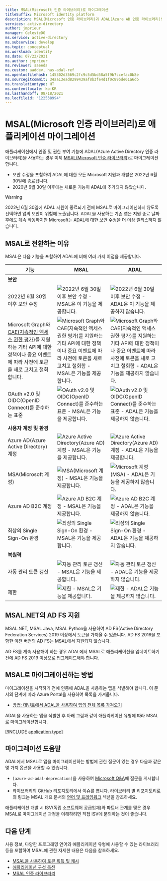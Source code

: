 ```yaml
---
title: MSAL(Microsoft 인증 라이브러리)로 마이그레이션
titleSuffix: Microsoft identity platform
description: MSAL(Microsoft 인증 라이브러리)과 ADAL(Azure AD 인증 라이브러리)의 차이점과 MSAL로 마이그레이션하는 방법을 알아봅니다.
services: active-directory
author: jmprieur
manager: CelesteDG
ms.service: active-directory
ms.subservice: develop
ms.topic: conceptual
ms.workload: identity
ms.date: 07/22/2021
ms.author: jmprieur
ms.reviewer: saeeda
ms.custom: aaddev, has-adal-ref
ms.openlocfilehash: 145302d3569c2fc9c5d5bd58a5f9b7ccefac0b8e
ms.sourcegitcommit: 34aa13ead8299439af8b3fe4d1f0c89bde61a6db
ms.translationtype: HT
ms.contentlocale: ko-KR
ms.lasthandoff: 08/18/2021
ms.locfileid: "122538994"
---
```

# <a name="migrate-applications-to-the-microsoft-authentication-library-msal"></a>MSAL(Microsoft 인증 라이브러리)로 애플리케이션 마이그레이션

애플리케이션에서 인증 및 권한 부여 기능에 ADAL(Azure Active Directory 인증 라이브러리)을 사용하는 경우 이제 [MSAL(Microsoft 인증 라이브러리)](msal-overview.md#languages-and-frameworks)로 마이그레이션합니다.

- 보안 수정을 포함하여 ADAL에 대한 모든 Microsoft 지원과 개발은 2022년 6월 30일에 종료됩니다.
- 2020년 6월 30일 이후에는 새로운 기능이 ADAL에 추가되지 않았습니다.

> [!WARNING]
> 2022년 6월 30일에 ADAL 지원이 종료되기 전에 MSAL로 마이그레이션하지 않도록 선택하면 앱의 보안이 위험에 노출됩니다. ADAL을 사용하는 기존 앱은 지원 종료 날짜 후에도 계속 작동하지만 Microsoft는 ADAL에 대한 보안 수정을 더 이상 릴리스하지 않습니다.

## <a name="why-switch-to-msal"></a>MSAL로 전환하는 이유

MSAL은 다음 기능을 포함하여 ADAL에 비해 여러 가지 이점을 제공합니다. 

|기능|MSAL|ADAL|
|---------|---------|---------|
|**보안**|||
|2022년 6월 30일 이후 보안 수정|![2022년 6월 30일 이후 보안 수정 - MSAL은 이 기능을 제공합니다.][y]|![2022년 6월 30일 이후 보안 수정 - ADAL은 이 기능을 제공하지 않습니다.][n]|
| Microsoft Graph와 [CAE(지속적인 액세스 권한 평가)](app-resilience-continuous-access-evaluation.md)를 지원하는 기타 API에 대한 정책이나 중요 이벤트에 따라 사전에 토큰을 새로 고치고 철회합니다.|![Microsoft Graph와 CAE(지속적인 액세스 권한 평가)를 지원하는 기타 API에 대한 정책이나 중요 이벤트에 따라 사전에 토큰을 새로 고치고 철회함 - MSAL은 기능을 제공합니다.][y]|![Microsoft Graph와 CAE(지속적인 액세스 권한 평가)를 지원하는 기타 API에 대한 정책이나 중요 이벤트에 따라 사전에 토큰을 새로 고치고 철회함 - ADAL은 기능을 제공하지 않습니다.][n]|
| OAuth v2.0 및 OIDC(OpenID Connect)를 준수하는 표준 |![OAuth v2.0 및 OIDC(OpenID Connect)를 준수하는 표준 - MSAL은 기능을 제공합니다.][y]|![OAuth v2.0 및 OIDC(OpenID Connect)를 준수하는 표준 - ADAL은 기능을 제공하지 않습니다.][n]|
|**사용자 계정 및 환경**|||
|Azure AD(Azure Active Directory) 계정|![Azure Active Directory(Azure AD) 계정 - MSAL은 기능을 제공합니다.][y]|![Azure Active Directory(Azure AD) 계정 - ADAL은 기능을 제공합니다.][y]|
| MSA(Microsoft 계정) |![MSA(Microsoft 계정) - MSAL은 기능을 제공합니다.][y]|![Microsoft 계정(MSA) - ADAL은 기능을 제공하지 않습니다.][n]|
| Azure AD B2C 계정 |![Azure AD B2C 계정 - MSAL은 기능을 제공합니다.][y]|![Azure AD B2C 계정 - ADAL은 기능을 제공하지 않습니다.][n]|
| 최상의 Single Sign-On 환경 |![최상의 Single Sign-On 환경 - MSAL은 기능을 제공합니다.][y]|![최상의 Single Sign-On 환경 - ADAL은 기능을 제공하지 않습니다.][n]|
|**복원력**|||
| 자동 관리 토큰 갱신 |![자동 관리 토큰 갱신 - MSAL은 기능을 제공합니다.][y]|![자동 관리 토큰 갱신 - ADAL은 기능을 제공하지 않습니다.][n]|
| 제한 |![제한 - MSAL은 기능을 제공합니다.][y]|![제한 - ADAL은 기능을 제공하지 않습니다.][n]|

## <a name="ad-fs-support-in-msalnet"></a>MSAL.NET의 AD FS 지원

MSAL.NET, MSAL Java, MSAL Python을 사용하여 AD FS(Active Directory Federation Services) 2019 이상에서 토큰을 가져올 수 있습니다. AD FS 2016을 포함한 이전 버전의 AD FS는 MSAL에서 지원되지 않습니다.

AD FS를 계속 사용해야 하는 경우 ADAL에서 MSAL로 애플리케이션을 업데이트하기 전에 AD FS 2019 이상으로 업그레이드해야 합니다.

## <a name="how-to-migrate-to-msal"></a>MSAL로 마이그레이션하는 방법

마이그레이션을 시작하기 전에 인증에 ADAL을 사용하는 앱을 식별해야 합니다. 이 문서의 단계에 따라 Azure Portal을 사용하여 목록을 가져옵니다.
- [방법: 테넌트에서 ADAL을 사용하여 앱의 전체 목록 가져오기](howto-get-list-of-all-active-directory-auth-library-apps.md)

ADAL을 사용하는 앱을 식별한 후 아래 그림과 같이 애플리케이션 유형에 따라 MSAL로 마이그레이션합니다.

[!INCLUDE [application type](includes/adal-msal-migration.md)]

## <a name="migration-help"></a>마이그레이션 도움말

ADAL에서 MSAL로 앱을 마이그레이션하는 방법에 관한 질문이 있는 경우 다음과 같은 몇 가지 옵션을 사용할 수 있습니다.

- `[azure-ad-adal-deprecation]`을 사용하여 [Microsoft Q&A](/answers/topics/azure-ad-adal-deprecation.html)에 질문을 게시합니다.
- 라이브러리의 GitHub 리포지토리에서 이슈를 엽니다. 라이브러리 별 리포지토리로의 링크는 MSAL 개요 문서의 [언어 및 프레임워크](msal-overview.md#languages-and-frameworks) 섹션을 참조하세요.

애플리케이션 개발 시 ISV(독립 소프트웨어 공급업체)와 파트너 관계를 맺은 경우 MSAL로 마이그레이션 과정을 이해하려면 직접 ISV에 문의하는 것이 좋습니다.

## <a name="next-steps"></a>다음 단계

사용 정보, 다양한 프로그래밍 언어와 애플리케이션 유형에 사용할 수 있는 라이브러리 등을 포함하여 MSAL에 관한 자세한 내용은 다음을 참조하세요.

- [MSAL을 사용하여 토큰 획득 및 캐시](msal-acquire-cache-tokens.md)
- [애플리케이션 구성 옵션](msal-client-application-configuration.md)
- [MSAL 인증 라이브러리](reference-v2-libraries.md)

<!--
 ![X indicating no.][n] | ![Green check mark.][y] | ![Green check mark.][y] | -- |
-->
[y]: media/common/yes.png
[n]: media/common/no.png